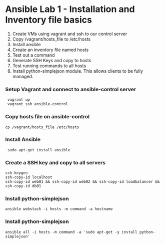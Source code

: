 # Ansible Lab 1 - Installation and Inventory file basics

1. Create VMs using vagrant and ssh to our control server
2. Copy /vagrant/hosts_file to /etc/hosts 
3. Install ansible
4. Create an inventory file named hosts
5. Test out a command
6. Generate SSH Keys and copy to hosts
7. Test running commands to all hosts
8. Install python-simplejson module. This allows clients to be fully managed.

### Setup Vagrant and connect to ansible-control server
``` shell
 vagrant up
 vagrant ssh ansible-control
```

### Copy hosts file on ansible-control
``` shell
cp /vagrant/hosts_file /etc/hosts 
```

### Install Ansible
``` shell
 sudo apt-get install ansible
```

### Create a SSH key and copy to all servers
``` shell
ssh-keygen
ssh-copy-id localhost
ssh-copy-id web01 && ssh-copy-id web02 && ssh-copy-id loadbalancer && ssh-copy-id db01
```

### Install python-simplejson
``` shell
ansible webstack -i hosts -m command -a hostname
```

### Install python-simplejson
``` shell
ansible all -i hosts -m command -a 'sudo apt-get -y install python-simplejson'
```
